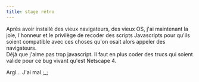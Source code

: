 ```yaml
---
title: stage rétro
---
```


Après avoir installé des vieux navigateurs, des vieux OS, j'ai maintenant la
joie, l'honneur et le privilège de recoder des scripts Javascripts pour qu'ils
soient compatible avec ces choses qu'on osait alors appeler des navigateurs.  
Déjà que j'aime pas trop javascript. Il faut en plus coder des trucs qui
soient valide pour ce bug vivant qu'est Netscape 4.

Argl... J'ai mal ;_;

